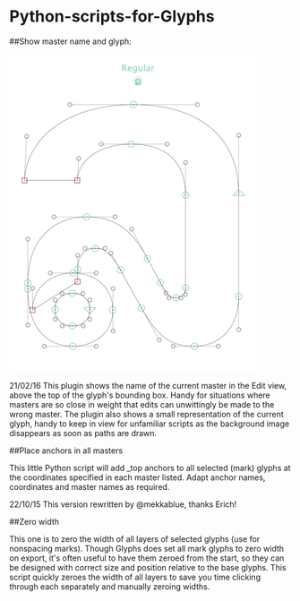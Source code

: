 # Python-scripts-for-Glyphs

##Show master name and glyph:

![](MasterNameImage.png)

21/02/16 This plugin shows the name of the current master in the Edit view, above the top of the glyph's bounding box. Handy for situations where masters are so close in weight that edits can unwittingly be made to the wrong master. The plugin also shows a small representation of the current glyph, handy to keep in view for unfamiliar scripts as the background image disappears as soon as paths are drawn.



##Place anchors in all masters

This little Python script will add _top anchors to all selected (mark) glyphs at the coordinates specified in each master listed. Adapt anchor names, coordinates and master names as required.

22/10/15 This version rewritten by @mekkablue, thanks Erich!



##Zero width

This one is to zero the width of all layers of selected glyphs (use for nonspacing marks). Though Glyphs does set all mark glyphs to zero width on export, it's often useful to have them zeroed from the start, so they can be designed with correct size and position relative to the base glyphs. This script quickly zeroes the width of all layers to save you time clicking through each separately and manually zeroing widths.
